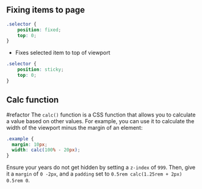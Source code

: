 ## Fixing items to page
```css
.selector {
	position: fixed;
	top: 0;
}
```
- Fixes selected item to top of viewport

```css
.selector {
	position: sticky;
	top: 0;
}
```



## Calc function
#refactor 
The `calc()` function is a CSS function that allows you to calculate a value based on other values. For example, you can use it to calculate the width of the viewport minus the margin of an element:

```css
.example {
  margin: 10px;
  width: calc(100% - 20px);
}
```

Ensure your years do not get hidden by setting a `z-index` of `999`. Then, give it a `margin` of `0 -2px`, and a `padding` set to `0.5rem calc(1.25rem + 2px) 0.5rem 0`.